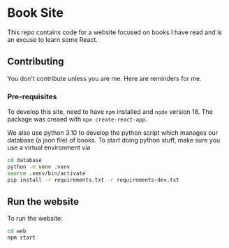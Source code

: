 # Book Site

This repo contains code for a website focused on books I have read
and is an excuse to learn some React.

## Contributing

You don't contribute unless you are me. Here are reminders for me.

### Pre-requisites

To develop this site, need to have `npm` installed and `node` version 18.
The package was creaed with `npx create-react-app`.

We also use python 3.10 to develop the python script which manages
our database (a json file) of books. To start doing python stuff,
make sure you use a virtual environment via

```bash
cd database
python -m venv .venv
source .venv/bin/activate
pip install -r requirements.txt -r requirements-dev.txt
```

## Run the website

To run the website:

```bash
cd web
npm start
```
